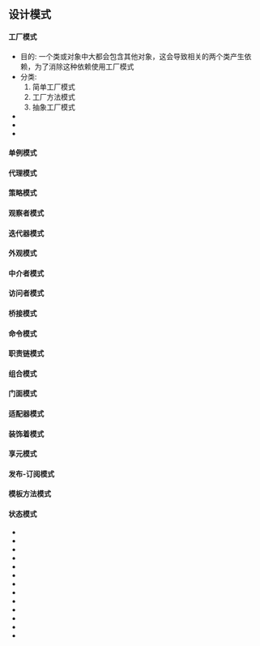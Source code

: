 <!--
 * @Author: your name
 * @Date: 2021-09-07 19:27:14
 * @LastEditTime: 2021-09-07 20:35:55
 * @LastEditors: Please set LastEditors
 * @Description: In User Settings Edit
 * @FilePath: \notes\study notes\设计模式\设计模式.md
-->

## 设计模式

<!-- ---------------------------- -->

#### 工厂模式

- 目的: 一个类或对象中大都会包含其他对象，这会导致相关的两个类产生依赖，为了消除这种依赖使用工厂模式
- 分类:
  1. 简单工厂模式
  2. 工厂方法模式
  3. 抽象工厂模式
-
-
-

#### 单例模式

#### 代理模式

#### 策略模式

#### 观察者模式

#### 迭代器模式

#### 外观模式

#### 中介者模式

#### 访问者模式

<!-- ---------------------------- -->

#### 桥接模式

#### 命令模式

#### 职责链模式

<!-- ---------------------------- -->

#### 组合模式

#### 门面模式

#### 适配器模式

#### 装饰着模式

#### 享元模式

<!-- ---------------------------- -->

#### 发布-订阅模式

#### 模板方法模式

#### 状态模式

<!-- ---------------------------- -->

-
-
-
-
-
-
-
-
-
-
-
-
-
